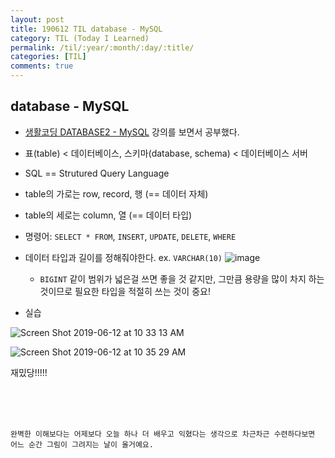 ```yaml
---
layout: post
title: 190612 TIL database - MySQL
category: TIL (Today I Learned)
permalink: /til/:year/:month/:day/:title/
categories: [TIL]
comments: true
---
```


## **database - MySQL**
- [생활코딩 DATABASE2 - MySQL](https://opentutorials.org/course/3161) 강의를 보면서 공부했다.
- 표(table) < 데이터베이스, 스키마(database, schema) < 데이터베이스 서버
- SQL == Strutured Query Language
- table의 가로는 row, record, 행 (== 데이터 자체)
- table의 세로는 column, 열 (== 데이터 타입)
- 명령어: `SELECT * FROM`, `INSERT`, `UPDATE`, `DELETE`, `WHERE` 
- 데이터 타입과 길이를 정해줘야한다. ex. `VARCHAR(10)`
![image](https://user-images.githubusercontent.com/40848630/59397175-9edf8300-8dc6-11e9-9d67-062600d11f41.png)
    - `BIGINT` 같이 범위가 넓은걸 쓰면 좋을 것 같지만, 그만큼 용량을 많이 차지 하는 것이므로 필요한 타입을 적절히 쓰는 것이 중요!

- 실습  

![Screen Shot 2019-06-12 at 10 33 13 AM](https://user-images.githubusercontent.com/40848630/59397271-f67dee80-8dc6-11e9-888d-dea3cc71ba7c.png)

![Screen Shot 2019-06-12 at 10 35 29 AM](https://user-images.githubusercontent.com/40848630/59397272-f67dee80-8dc6-11e9-93d5-2c95c0be9f62.png)

재밌당!!!!!

<br/>
<br/>
<br/>

```
완벽한 이해보다는 어제보다 오늘 하나 더 배우고 익혔다는 생각으로 차근차근 수련하다보면 어느 순간 그림이 그려지는 날이 올거예요.
```
